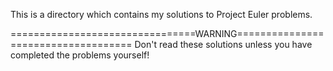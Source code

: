 This is a directory which contains my solutions to Project Euler problems. 


================================WARNING====================================
Don't read these solutions unless you have completed the problems yourself!
